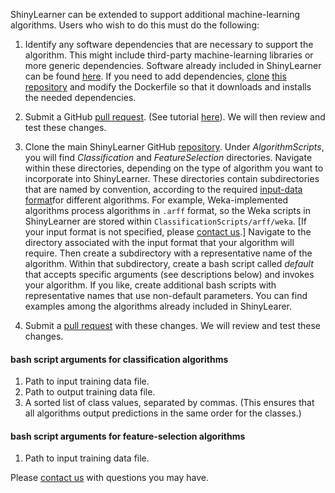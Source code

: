 ShinyLearner can be extended to support additional machine-learning algorithms. Users who wish to do this must do the following:

1. Identify any software dependencies that are necessary to support the algorithm. This might include third-party machine-learning libraries or more generic dependencies. Software already included in ShinyLearner can be found [here](https://github.com/srp33/ShinyLearner_Environment/blob/master/Dockerfile). If you need to add dependencies, [clone](https://help.github.com/articles/cloning-a-repository/) [this repository](https://github.com/srp33/ShinyLearner_Environment) and modify the Dockerfile so that it downloads and installs the needed dependencies.

2. Submit a GitHub [pull request](https://github.com/srp33/ShinyLearner_Environment/pulls). (See tutorial [here](https://help.github.com/articles/about-pull-requests/)). We will then review and test these changes.

3. Clone the main ShinyLearner GitHub [repository](https://github.com/srp33/ShinyLearner). Under *AlgorithmScripts*, you will find *Classification* and *FeatureSelection* directories. Navigate within these directories, depending on the type of algorithm you want to incorporate into ShinyLearner. These directories contain subdirectories that are named by convention, according to the required [input-data format](https://github.com/srp33/ShinyLearner/blob/master/InputFormats.md)for different algorithms. For example, Weka-implemented algorithms process algorithms in ```.arff``` format, so the Weka scripts in ShinyLearner are stored within ```ClassificationScripts/arff/weka```. [If your input format is not specified, please [contact us](https://github.com/srp33/ShinyLearner/blob/master/Contact.md).] Navigate to the directory associated with the input format that your algorithm will require. Then create a subdirectory with a representative name of the algorithm. Within that subdirectory, create a bash script called *default* that accepts specific arguments (see descriptions below) and invokes your algorithm. If you like, create additional bash scripts with representative names that use non-default parameters. You can find examples among the algorithms already included in ShinyLearer.

4. Submit a [pull request](https://github.com/srp33/ShinyLearner/pulls) with these changes. We will review and test these changes.

#### bash script arguments for classification algorithms

1. Path to input training data file.
2. Path to output training data file.
3. A sorted list of class values, separated by commas. (This ensures that all algorithms output predictions in the same order for the classes.)

#### bash script arguments for feature-selection algorithms

1. Path to input training data file.

Please [contact us](https://github.com/srp33/ShinyLearner/blob/master/Contact.md) with questions you may have.

